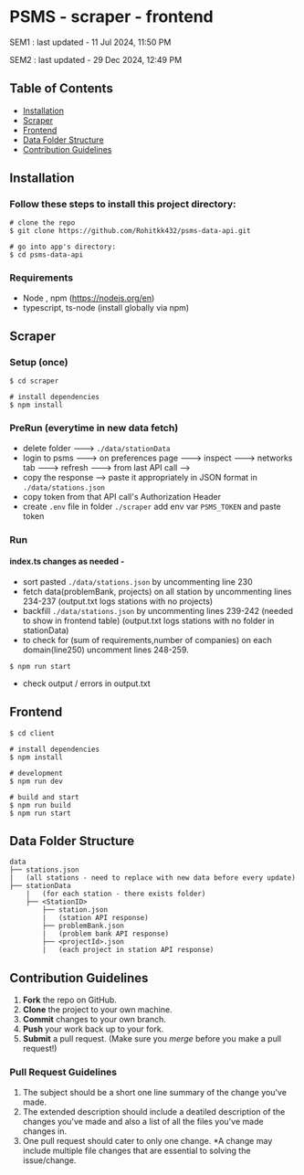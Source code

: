 # PSMS - scraper - frontend

SEM1 : last updated - 11 Jul 2024, 11:50 PM

SEM2 : last updated - 29 Dec 2024, 12:49 PM

## Table of Contents
- [Installation](#installation)
- [Scraper](#scraper)
- [Frontend](#frontend)
- [Data Folder Structure](#data-folder-structure)
- [Contribution Guidelines](#contribution-guidelines)

## Installation

### Follow these steps to install this project directory:

```
# clone the repo
$ git clone https://github.com/Rohitkk432/psms-data-api.git

# go into app's directory:
$ cd psms-data-api

```

### Requirements

- Node , npm (https://nodejs.org/en)
- typescript, ts-node (install globally via npm)

## Scraper

### Setup (once)

```
$ cd scraper

# install dependencies
$ npm install
```

### PreRun (everytime in new data fetch)

- delete folder ---> <code>./data/stationData</code>
- login to psms ---> on preferences page ---> inspect ---> networks tab --->  refresh  ---> from last API call -->
- copy the response --> paste it appropriately in JSON format in <code>./data/stations.json</code>
- copy token from that API call's Authorization Header
- create <code>.env</code> file in folder <code>./scraper</code> add env var <code>PSMS_TOKEN</code> and paste token

### Run

#### index.ts changes as needed -
- sort pasted <code>./data/stations.json</code> by uncommenting line 230
- fetch data(problemBank, projects) on all station by uncommenting lines 234-237 (output.txt logs stations with no projects)
- backfill <code>./data/stations.json</code> by uncommenting lines 239-242 (needed to show in frontend table) (output.txt logs stations with no folder in stationData)
- to check for (sum of requirements,number of companies) on each domain(line250) uncomment lines 248-259.

```
$ npm run start
```

- check output / errors in output.txt

## Frontend

```
$ cd client

# install dependencies
$ npm install

# development
$ npm run dev

# build and start
$ npm run build
$ npm run start
```

## Data Folder Structure

```
data
├── stations.json
|   (all stations - need to replace with new data before every update)
├── stationData
    |   (for each station - there exists folder)
    ├── <StationID>
        ├── station.json
        |   (station API response)
        ├── problemBank.json
        |   (problem bank API response)
        ├── <projectId>.json
        |   (each project in station API response)
```

## Contribution Guidelines
1. **Fork** the repo on GitHub.
2. **Clone** the project to your own machine.
3. **Commit** changes to your own branch.
4. **Push** your work back up to your fork.
5. **Submit** a pull request.
(Make sure you *merge* before you make a pull request!)

### Pull Request Guidelines
1. The subject should be a short one line summary of the change you've made.
2. The extended description should include a deatiled description of the changes you've made and also a list of all the files you've made changes in.
3. One pull request should cater to only one change. *A change may include multiple file changes that are essential to solving the issue/change.


